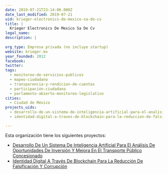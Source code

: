 ```yaml
---
date: 2019-07-21T23:14:06.000Z
date_last_modified: 2019-07-21
uid: krieger-electronics-de-mexico-sa-de-cv
title: |
  Krieger Electronics De Mexico Sa De Cv
legal_name: 
description: |
  
org_type: Empresa privada (no incluye startup)
website: krieger.mx
year_founded: 2012
facebook: 
twitter: 
tags:
  - monitoreo-de-servicios-publicos
  - mapeo-ciudadano
  - transparencia-y-rendicion-de-cuentas
  - participación-ciudadana
  - parlamento-abierto-monitoreo-legislativo
cities: 
  - Ciudad de México
projects_uids:
  - desarrollo-de-un-sistema-de-inteligencia-artificial-para-el-analisis-de-oportunidades-de-inversion-y-mejora-en-el-transporte-publico-concesionado
  - identidad-digital-a-traves-de-blockchain-para-la-reduccion-de-falsificacion-y-corrupcion

---
```


Esta organización tiene los siguientes proyectos:

- [Desarrollo De Un Sistema De Inteligencia Artificial Para El Análisis De Oportunidades De Inversión Y Mejora En El Transporte Público Concesionado](/proyectos/desarrollo-de-un-sistema-de-inteligencia-artificial-para-el-analisis-de-oportunidades-de-inversion-y-mejora-en-el-transporte-publico-concesionado)
- [Identidad Digital A Través De Blockchain Para La Reducción De Falsificación Y Corrupción](/proyectos/identidad-digital-a-traves-de-blockchain-para-la-reduccion-de-falsificacion-y-corrupcion)
